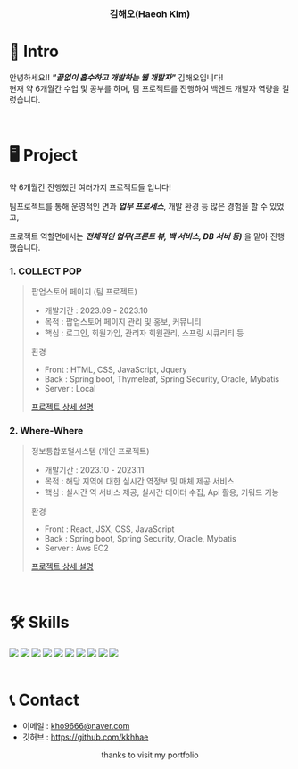 
<h3 align="center"> 김해오(Haeoh Kim) </h3>

# 👋 Intro

안녕하세요!! ***"끝없이 흡수하고 개발하는 웹 개발자"*** 김해오입니다!  
현재 약 6개월간 수업 및 공부를 하며, 팀 프로젝트를 진행하여 백엔드 개발자 역량을 길렀습니다.  

<br />

# 🖥️ Project

약 6개월간 진행했던 여러가지 프로젝트들 입니다!

팀프로젝트를 통해 운영적인 면과 ***업무 프로세스***, 개발 환경 등 많은 경험을 할 수 있었고,

프로젝트 역할면에서는 ***전체적인 업무(프론트 뷰, 백 서비스, DB 서버 등)*** 을 맡아 진행했습니다.

### 1. COLLECT POP

> 팝업스토어 페이지 (팀 프로젝트)
> 
> - 개발기간 : 2023.09 - 2023.10
> - 목적 : 팝업스토어 페이지 관리 및 홍보, 커뮤니티
> - 핵심 : 로그인, 회원가입, 관리자 회원관리, 스프링 시큐리티 등
> 
> 환경
> 
> - Front : HTML, CSS, JavaScript, Jquery
> - Back : Spring boot, Thymeleaf, Spring Security, Oracle, Mybatis
> - Server : Local
> 
> [프로젝트 상세 설명](https://github.com/kkhhae/project_collectpop)
> 

### 2. Where-Where

> 정보통합포털시스템 (개인 프로젝트)
> 
> - 개발기간 : 2023.10 - 2023.11
> - 목적 : 해당 지역에 대한 실시간 역정보 및 매체 제공 서비스
> - 핵심 : 실시간 역 서비스 제공, 실시간 데이터 수집, Api 활용, 키워드 기능
> 
> 환경
> 
> - Front : React, JSX, CSS, JavaScript
> - Back : Spring boot, Spring Security, Oracle, Mybatis
> - Server : Aws EC2
> 
> [프로젝트 상세 설명](https://github.com/kkhhae/where-where)

<br/>

<div >

# 🛠️ Skills

<img src="https://img.shields.io/badge/HTML-239120?style=for-the-badge&logo=html5&logoColor=white"/>
<img src="https://img.shields.io/badge/JavaScript-F7DF1E?style=for-the-badge&logo=JavaScript&logoColor=white"/>
<img src="https://img.shields.io/badge/CSS-239120?&style=for-the-badge&logo=css3&logoColor=white"/>
<img src="https://img.shields.io/badge/jQuery-0769AD?style=for-the-badge&logo=jquery&logoColor=white"/>
<img src="https://img.shields.io/badge/Bootstrap-563D7C?style=for-the-badge&logo=bootstrap&logoColor=white"/>
<img src="https://img.shields.io/badge/Node.js-43853D?style=for-the-badge&logo=node.js&logoColor=white"/>
<img src="https://img.shields.io/badge/React-20232A?style=for-the-badge&logo=react&logoColor=61DAFB"/>

<img src="https://img.shields.io/badge/Java-ED8B00?style=for-the-badge&logo=openjdk&logoColor=white"/>
<img src="https://img.shields.io/badge/Spring-6DB33F?style=for-the-badge&logo=spring&logoColor=white"/>
<img src="https://img.shields.io/badge/Amazon_AWS-232F3E?style=for-the-badge&logo=amazon-aws&logoColor=white"/>


<br />
<br />

</div>

# 📞 Contact

- 이메일 : kho9666@naver.com
- 깃허브 : <a href="https://github.com/kkhhae">https://github.com/kkhhae</a>

<p  align="center"> thanks to visit my portfolio</p>

